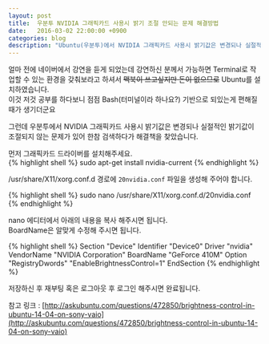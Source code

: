 ```yaml
---
layout: post
title:  우분투 NVIDIA 그래픽카드 사용시 밝기 조절 안되는 문제 해결방법
date:   2016-03-02 22:00:00 +0900
categories: blog
description: "Ubuntu(우분투)에서 NVIDIA 그래픽카드 사용시 밝기값은 변경되나 실절적인 밝기값이 조절되지 않는 문제를 해결한다."
---
```

얼마 전에 네이버에서 강연을 듣게 되었는데 강연하신 분께서 가능하면 Terminal로 작업할 수 있는 환경을 갖춰보라고 하셔서 ~~맥북이 쓰고싶지만 돈이 없으므로~~ Ubuntu를 설치하였습니다.  
이것 저것 공부를 하다보니 점점 Bash(터미널이라 하나요?) 기반으로 되있는게 편해질 때가 생기더군요

그런데 우분투에서 NVIDIA 그래픽카드 사용시 밝기값은 변경되나 실절적인 밝기값이 조절되지 않는 문제가 있어 한참 검색하다가 해결책을 찾았습니다.

먼저 그래픽카드 드라이버를 설치해주세요.  
{% highlight shell %}
sudo apt-get install nvidia-current
{% endhighlight %}  

/usr/share/X11/xorg.conf.d 경로에 `20nvidia.conf` 파일을 생성해 주어야 합니다.

{% highlight shell %}
sudo nano /usr/share/X11/xorg.conf.d/20nvidia.conf
{% endhighlight %}  

nano 에디터에서 아래의 내용을 복사 해주시면 됩니다.  
BoardName은 알맞게 수정해 주시면 됩니다.

{% highlight shell %}
Section "Device"
    Identifier     "Device0"
    Driver         "nvidia"
    VendorName     "NVIDIA Corporation"
    BoardName      "GeForce 410M"
    Option         "RegistryDwords" "EnableBrightnessControl=1"
EndSection
{% endhighlight %}  

저장하신 후 재부팅 혹은 로그아웃 후 로그인 해주시면 완료됩니다.

참고 링크 : [http://askubuntu.com/questions/472850/brightness-control-in-ubuntu-14-04-on-sony-vaio](http://askubuntu.com/questions/472850/brightness-control-in-ubuntu-14-04-on-sony-vaio)  
